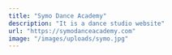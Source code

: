 ```yaml
---
title: "Symo Dance Academy"
description: "It is a dance studio website"
url: "https://symodanceacademy.com"
image: "/images/uploads/symo.jpg"
---
```

